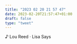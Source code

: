 ```yaml
---
title: "2023 02 20 21 57 47"
date: 2023-02-20T21:57:47+01:00
draft: false
type: "tweet"
---
```


♪ Lou Reed · Lisa Says
